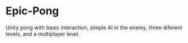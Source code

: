 # Epic-Pong
Unity pong with basic interaction, simple AI in the enemy, three diferent levels, and a multiplayer level. 
